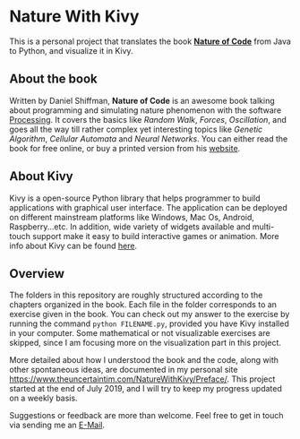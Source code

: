 # Nature With Kivy

This is a personal project that translates the book [**Nature of Code**](https://natureofcode.com) from Java to Python, and visualize it in Kivy.

## About the book
Written by Daniel Shiffman, **Nature of Code** is an awesome book talking about programming and simulating nature phenomenon with the software [Processing](https://processing.org/). It covers the basics like *Random Walk*, *Forces*, *Oscillation*, and goes all the way till rather complex yet interesting topics like *Genetic Algorithm*, *Cellular Automata* and *Neural Networks*. You can either read the book for free online, or buy a printed version from his [website](https://natureofcode.com/book/).

## About Kivy
Kivy is a open-source Python library that helps programmer to build applications with graphical user interface. The application can be deployed on different mainstream platforms like Windows, Mac Os, Android, Raspberry...etc. In addition, wide variety of widgets available and multi-touch support make it easy to build interactive games or animation. More info about Kivy can be found [here](https://kivy.org/#home).

## Overview
The folders in this repository are roughly structured according to the chapters organized in the book. Each file in the folder corresponds to an exercise given in the book. You can check out my answer to the exercise by running the command `python FILENAME.py`, provided you have Kivy installed in your computer. Some mathematical or not visualizable exercises are skipped, since I am focusing more on the visualization part in this project.

More detailed about how I understood the book and the code, along with other spontaneous ideas, are documented in my personal site https://www.theuncertaintim.com/NatureWithKivy/Preface/. This project started at the end of July 2019, and I will try to keep my progress updated on a weekly basis.

Suggestions or feedback are more than welcome. Feel free to get in touch via sending me an [E-Mail](mailto:yujeng.k@gmail.com).
